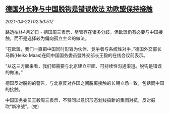 <!--1619060462000-->
[德国外长称与中国脱钩是错误做法 劝欧盟保持接触](https://cn.reuters.com/article/germany-china-eu-0421-wedn-idCNKBS2C907S)
------

<div><i>2021-04-22T02:50:51Z</i></div><p>路透柏林4月21日 - 德国周三表示，尽管存在诸多分歧，但欧盟仍有必要与中国接触，而不是选择较为偏向孤立主义的做法。</p><p>“在欧盟，我们一直把中国同时形容为伙伴、竞争者与系统性对手，”德国外交部长马斯(Heiko Maas)在同中国国务委员暨外交部长王毅的在线会议前表示。</p><p>“从这三方面来看，我们都需要与北京建立牢固、可持续性沟通渠道。脱钩是错误的做法。”</p><p>德国反对脱钩的警告，与北京反对各国之间脱离接触的长期立场一致，包括同中国的接触。</p><p>中国国务委员王毅周三表示，不赞同以意识形态划线搞新的集团对抗，反对鼓吹“新冷战”。(完)</p>
